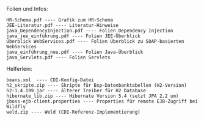 Folien und Infos:
   
    HR-Schema.pdf ---- Grafik zum HR-Schema
    JEE-Literatur.pdf ---- Literatur-Hinweise
    java_DependencyInjection.pdf ---- Folien Dependency Injection
    java_jee_einführung.pdf ---- Folien JEE-Überblick
    Überblick WebServices.pdf ---- Folien Überblick zu SOAP-basierten WebServices
    java_einführung_neu.pdf ---- Folien Java-Überblick
    java_Servlets.pdf ---- Folien Servlets
    

Helferlein:

    beans.xml  ---- CDI-Konfig-Datei
    h2_skripte.zip ---- Skripte für Bsp-Datenbanktabellen (H2-Version)
    h2-1.4.199.jar ---- älterer Treiber für H2 Database
    hibernate_lib.zip ---- Hibernate Version 5.4 (setzt JPA 2.2 um)
    jboss-ejb-client.properties ---- Properties für remote EJB-Zugriff bei Wildfly    
    weld.zip ---- Weld (CDI-Referenz-Implementierung)
 
    


